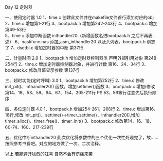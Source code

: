 Day 12	定时器 

一、使用定时器 1.0
	1、time.c			创建此文件并在makefile文件首行添加对应的obj
	2、time.c			增加第1-21行
	3、bootpack.h		增加第242-243行
	4、bootpack.c		增加第49-53行		
	5、time.c			添加中断函数 inthandler20（新增函数名进bootpack.h 之后不再表述）
	6、naskfunc.nas		添加_asm_inthandler20	以及头列表，bootpack.h 别忘了
	7、dsctbl.c			增加定时器的中断 第37行
	
二、计量时间 2.0
	1、bootpack.h		增加定时器控制器类 声明外部引用对象 第248-254行
	2、time.c			增加定时器控制器对象，并进行计数 第16、24、34行
	3、bootpack.c		修改屏幕显示参数 第137行

三、超时功能(定时呼叫) 3.0
	1、bootpack.h		增加第252行
	2、time.c			修改 init_pit()、inthandler20() 函数，增加settimer()函数
	3、bootpack.c		增加/修改 第14、16、53、56、64、67、154、205-211行
	PS 53、56等行注意先后执行顺序

四、多位定时器 4.0
	1、bootpack.h		增加254-261，268行
	2、time.c			增加第16、18行,修改 init_pit()、settime()->timer_settime()、inthandler20(),增加 timer_alloc()、timer_free()、timer_init()
	3、bootpack.c		修改第14、16、18、60-74、160、217-239行
	
五、优化中断inthandler20
	此次优化将参数中的三个优化一次性处理完了，故……按照参考书看吧。对应的地方做了一次、二次注释。

以上
						若能避开猛烈的狂喜
						自然不会有伤痛来袭